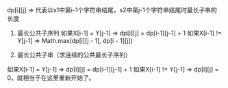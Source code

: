 

dp[i][j] => 代表以s1中第i-1个字符串结尾，s2中第j-1个字符串结尾时最长子串的长度

1. 最长公共子序列
如果X[i-1] = Y[j-1] => dp[i][j] = dp[i-1][j-1] + 1
如果X[i-1] != Y[j-1] => Math.max(dp[i][j - 1], dp[i - 1][j])

2. 最长公共子串（求连续的公共最长子序列）

如果X[i-1] = Y[j-1] => dp[i][j] = dp[i-1][j-1] + 1
如果X[i-1] != Y[j-1] => dp[i][j] = 0，就相当于在这里重新开始了。
